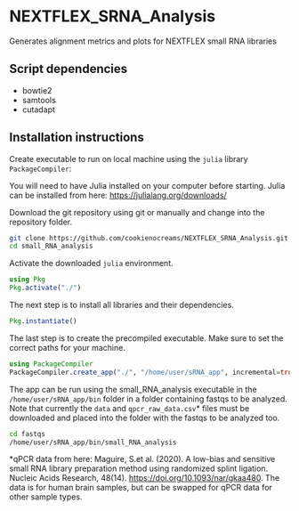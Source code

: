 # NEXTFLEX_SRNA_Analysis
Generates alignment metrics and plots for NEXTFLEX small RNA libraries

## Script dependencies
- bowtie2
- samtools
- cutadapt

## Installation instructions

Create executable to run on local machine using the `julia` library `PackageCompiler`:

You will need to have Julia installed on your computer before starting. Julia can be installed from here: https://julialang.org/downloads/

Download the git repository using git or manually and change into the repository folder.
```bash
git clone https://github.com/cookienocreams/NEXTFLEX_SRNA_Analysis.git small_RNA_analysis
cd small_RNA_analysis
```
Activate the downloaded `julia` environment.
```julia
using Pkg
Pkg.activate("./")
```
The next step is to install all libraries and their dependencies.
```julia
Pkg.instantiate()
```

The last step is to create the precompiled executable. Make sure to set the correct paths for your machine.

```julia
using PackageCompiler
PackageCompiler.create_app("./", "/home/user/sRNA_app", incremental=true, precompile_execution_file="./src/small_RNA_analysis.jl", include_lazy_artifacts=true)
```

The app can be run using the small_RNA_analysis executable in the `/home/user/sRNA_app/bin` folder in a folder containing fastqs to be analyzed. Note that currently the `data` and `qpcr_raw_data.csv`* files must be downloaded and placed into the folder with the fastqs to be analyzed too.

```bash
cd fastqs
/home/user/sRNA_app/bin/small_RNA_analysis
```

*qPCR data from here: Maguire, S.et al. (2020). A low-bias and sensitive small RNA library preparation method using randomized splint ligation. Nucleic Acids Research, 48(14). https://doi.org/10.1093/nar/gkaa480. The data is for human brain samples, but can be swapped for qPCR data for other sample types.
